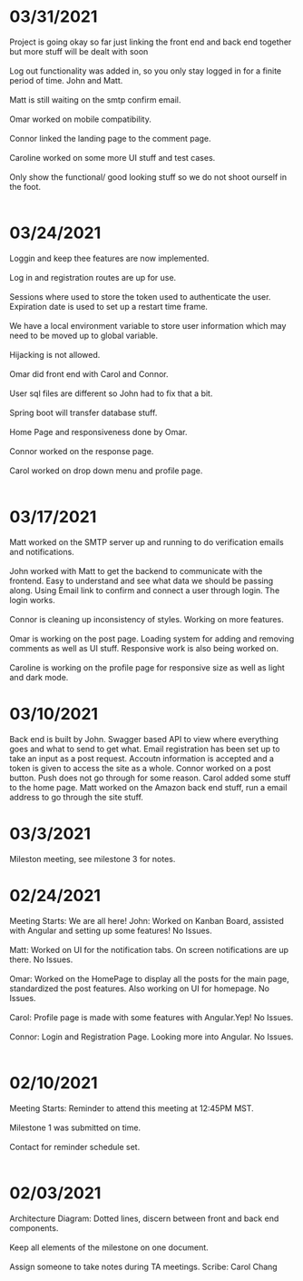 # 03/31/2021
Project is going okay so far just linking the front end and back end together but more stuff will be dealt with soon
<br></br>
Log out functionality was added in, so you only stay logged in for a finite period of time. John and Matt.
<br></br>
Matt is still waiting on the smtp confirm email.
<br></br>
Omar worked on mobile compatibility.
<br></br>
Connor linked the landing page to the comment page.
<br></br>
Caroline worked on some more UI stuff and test cases.
<br></br>
Only show the functional/ good looking stuff so we do not shoot ourself in the foot.
<br></br>

# 03/24/2021
Loggin and keep thee features are now implemented.
<br></br>
Log in and registration routes are up for use.
<br></br>
Sessions where used to store the token used to authenticate the user. Expiration date is used to set up a restart time frame.
<br></br>
We have a local environment variable to store user information which may need to be moved up to global variable.
<br></br>
Hijacking is not allowed.
<br></br>
Omar did front end with Carol and Connor.
<br></br>
User sql files are different so John had to fix that a bit.
<br></br>
Spring boot will transfer database stuff.
<br></br>
Home Page and responsiveness done by Omar.
<br></br>
Connor worked on the response page.
<br></br>
Carol worked on drop down menu and profile page.
<br></br>

# 03/17/2021
Matt worked on the SMTP server up and running to do verification emails and notifications.
<br></br>
John worked with Matt to get the backend to communicate with the frontend. Easy to understand and see what data we should be passing along.
  Using Email link to confirm and connect a user through login. The login works.
 <br></br>
Connor is cleaning up inconsistency of styles. Working on more features.
<br></br>
Omar is working on the post page. Loading system for adding and removing comments as well as UI stuff. Responsive work is also being worked on.
<br></br>
Caroline is working on the profile page for responsive size as well as light and dark mode.

# 03/10/2021
Back end is built by John.
Swagger based API to view where everything goes and what to send to get what.
  Email registration has been set up to take an input as a post request. Accoutn information is accepted and a token is given to access the site as a whole.
Connor worked on a post button.
  Push does not go through for some reason.
Carol added some stuff to the home page.
Matt worked on the Amazon back end stuff, run a email address to go through the site stuff.

# 03/3/2021
Mileston meeting, see milestone 3 for notes.

# 02/24/2021
Meeting Starts: We are all here!
John: Worked on Kanban Board, assisted with Angular and setting up some features!
  No Issues.
<br></br>
Matt: Worked on UI for the notification tabs. On screen notifications are up there.
  No Issues.
<br></br>
Omar: Worked on the HomePage to display all the posts for the main page, standardized the post features. Also working on UI for homepage.
  No Issues.
<br></br>
Carol: Profile page is made with some features with Angular.Yep!
  No Issues.
<br></br>
Connor: Login and Registration Page. Looking more into Angular.
  No Issues.
<br></br>

# 02/10/2021
Meeting Starts: Reminder to attend this meeting at 12:45PM MST.
<br></br>
Milestone 1 was submitted on time.
<br></br>
Contact for reminder schedule set.
<br></br>

# 02/03/2021
Architecture Diagram: Dotted lines, discern between front and back end components.
<br></br>
Keep all elements of the milestone on one document.
<br></br>
Assign someone to take notes during TA meetings.
Scribe: Carol Chang
